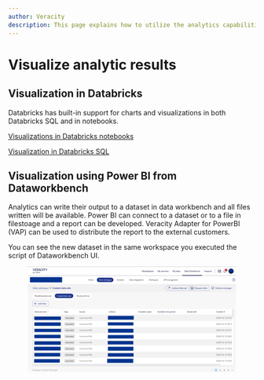 ```yaml
---
author: Veracity
description: This page explains how to utilize the analytics capabilities
---
```


# Visualize analytic results

## Visualization in Databricks
Databricks has built-in support for charts and visualizations in both Databricks SQL and in notebooks. 

[Visualizations in Databricks notebooks](https://docs.databricks.com/aws/en/visualizations/)

[Visualization in Databricks SQL](https://docs.databricks.com/aws/en/sql/user/visualizations/)
	

## Visualization using Power BI from Dataworkbench

Analytics can write their output to a dataset in data workbench and all files written will be available.
Power BI can connect to a dataset or to a file in filestoage and a report can be developed.
Veracity Adapter for PowerBI (VAP) can be used to distribute the report to the external customers.

You can see the new dataset in the same workspace you executed the script of Dataworkbench UI.
<figure>
	<img src="../assets/pythonexecution-datasets.png"/>
</figure>


